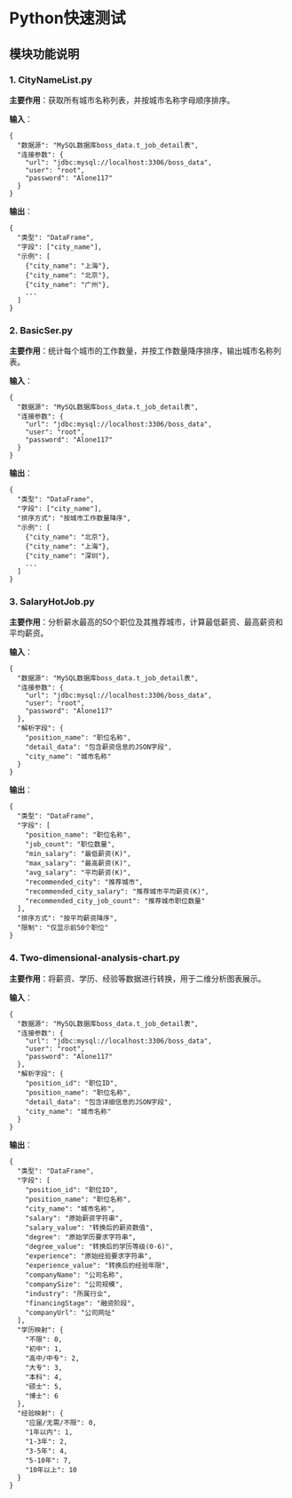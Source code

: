 # Python快速测试

## 模块功能说明

### 1. CityNameList.py
**主要作用**：获取所有城市名称列表，并按城市名称字母顺序排序。

**输入**：
```
{
  "数据源": "MySQL数据库boss_data.t_job_detail表",
  "连接参数": {
    "url": "jdbc:mysql://localhost:3306/boss_data",
    "user": "root",
    "password": "Alone117"
  }
}
```

**输出**：
```
{
  "类型": "DataFrame",
  "字段": ["city_name"],
  "示例": [
    {"city_name": "上海"},
    {"city_name": "北京"},
    {"city_name": "广州"},
    ...
  ]
}
```

### 2. BasicSer.py
**主要作用**：统计每个城市的工作数量，并按工作数量降序排序，输出城市名称列表。

**输入**：
```
{
  "数据源": "MySQL数据库boss_data.t_job_detail表",
  "连接参数": {
    "url": "jdbc:mysql://localhost:3306/boss_data",
    "user": "root",
    "password": "Alone117"
  }
}
```

**输出**：
```
{
  "类型": "DataFrame",
  "字段": ["city_name"],
  "排序方式": "按城市工作数量降序",
  "示例": [
    {"city_name": "北京"},
    {"city_name": "上海"},
    {"city_name": "深圳"},
    ...
  ]
}
```

### 3. SalaryHotJob.py
**主要作用**：分析薪水最高的50个职位及其推荐城市，计算最低薪资、最高薪资和平均薪资。

**输入**：
```
{
  "数据源": "MySQL数据库boss_data.t_job_detail表",
  "连接参数": {
    "url": "jdbc:mysql://localhost:3306/boss_data",
    "user": "root",
    "password": "Alone117"
  },
  "解析字段": {
    "position_name": "职位名称",
    "detail_data": "包含薪资信息的JSON字段",
    "city_name": "城市名称"
  }
}
```

**输出**：
```
{
  "类型": "DataFrame",
  "字段": [
    "position_name": "职位名称",
    "job_count": "职位数量",
    "min_salary": "最低薪资(K)",
    "max_salary": "最高薪资(K)",
    "avg_salary": "平均薪资(K)",
    "recommended_city": "推荐城市",
    "recommended_city_salary": "推荐城市平均薪资(K)",
    "recommended_city_job_count": "推荐城市职位数量"
  ],
  "排序方式": "按平均薪资降序",
  "限制": "仅显示前50个职位"
}
```

### 4. Two-dimensional-analysis-chart.py
**主要作用**：将薪资、学历、经验等数据进行转换，用于二维分析图表展示。

**输入**：
```
{
  "数据源": "MySQL数据库boss_data.t_job_detail表",
  "连接参数": {
    "url": "jdbc:mysql://localhost:3306/boss_data",
    "user": "root",
    "password": "Alone117"
  },
  "解析字段": {
    "position_id": "职位ID",
    "position_name": "职位名称",
    "detail_data": "包含详细信息的JSON字段",
    "city_name": "城市名称"
  }
}
```

**输出**：
```
{
  "类型": "DataFrame",
  "字段": [
    "position_id": "职位ID",
    "position_name": "职位名称",
    "city_name": "城市名称",
    "salary": "原始薪资字符串",
    "salary_value": "转换后的薪资数值",
    "degree": "原始学历要求字符串",
    "degree_value": "转换后的学历等级(0-6)",
    "experience": "原始经验要求字符串",
    "experience_value": "转换后的经验年限",
    "companyName": "公司名称",
    "companySize": "公司规模",
    "industry": "所属行业",
    "financingStage": "融资阶段",
    "companyUrl": "公司网址"
  ],
  "学历映射": {
    "不限": 0,
    "初中": 1,
    "高中/中专": 2,
    "大专": 3,
    "本科": 4,
    "硕士": 5,
    "博士": 6
  },
  "经验映射": {
    "应届/无需/不限": 0,
    "1年以内": 1,
    "1-3年": 2,
    "3-5年": 4,
    "5-10年": 7,
    "10年以上": 10
  }
}
```
